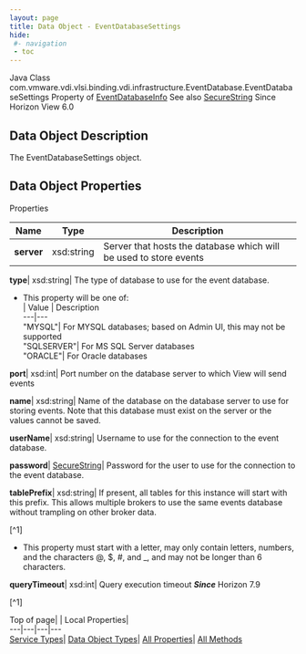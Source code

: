 ```yaml
---
layout: page
title: Data Object - EventDatabaseSettings
hide:
 #- navigation
 - toc
---
```






Java Class
    com.vmware.vdi.vlsi.binding.vdi.infrastructure.EventDatabase.EventDatabaseSettings
Property of
     [EventDatabaseInfo](vdi.infrastructure.EventDatabase.EventDatabaseInfo.md#field_detail)
See also
     [SecureString](vdi.util.SecureString.md)
Since 
    Horizon View 6.0

## Data Object Description 

The EventDatabaseSettings object. 

## Data Object Properties

Properties

Name |  Type |  Description   
---|---|---  
**server**|  xsd:string|  Server that hosts the database which will be used to store events   
  
**type**|  xsd:string|  The type of database to use for the event database.   


  * This property will be one of:  
|  Value |  Description   
---|---  
"MYSQL"| For MYSQL databases; based on Admin UI, this may not be supported  
"SQLSERVER"| For MS SQL Server databases  
"ORACLE"| For Oracle databases  

  
**port**|  xsd:int|  Port number on the database server to which View will send events   
  
**name**|  xsd:string|  Name of the database on the database server to use for storing events. Note that this database must exist on the server or the values cannot be saved.   
  
**userName**|  xsd:string|  Username to use for the connection to the event database.   
  
**password**| [SecureString](vdi.util.SecureString.md)|  Password for the user to use for the connection to the event database.   
  
**tablePrefix**|  xsd:string|  If present, all tables for this instance will start with this prefix. This allows multiple brokers to use the same events database without trampling on other broker data.   


[^1]
  * This property must start with a letter, may only contain letters, numbers, and the characters @, $, #, and _, and may not be longer than 6 characters. 

  
**queryTimeout**|  xsd:int|  Query execution timeout  **_Since_** Horizon 7.9  


[^1]

  
  
  
Top of page| | Local Properties|   
---|---|---|---  
[Service Types](index-mo_types.md)| [Data Object Types](index-do_types.md)| [All Properties](index-properties.md)| [All Methods](index-methods.md)  
  
  

